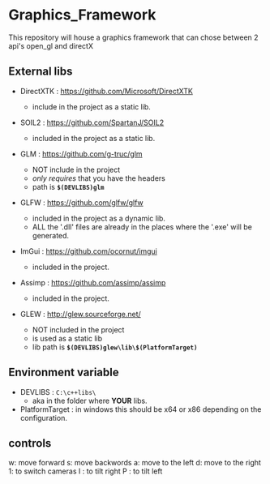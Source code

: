 # Graphics_Framework
This repository will house a graphics framework that can chose between 2 api's open_gl and directX

## External libs 
- DirectXTK :  https://github.com/Microsoft/DirectXTK
    - include in the project as a static lib.


- SOIL2 : https://github.com/SpartanJ/SOIL2
    - included in the project as a static lib.

- GLM : https://github.com/g-truc/glm
    - NOT include in the project 
    - *only requires* that you have the headers
    - path is __`$(DEVLIBS)glm`__ 

- GLFW : https://github.com/glfw/glfw
    - included in the project as a dynamic lib.
    - ALL the '.dll' files are already in the places where the '.exe' will be generated. 

- ImGui : https://github.com/ocornut/imgui
    - included in the project. 

- Assimp : https://github.com/assimp/assimp
    - included in the project.

- GLEW : http://glew.sourceforge.net/ 
	- NOT included in the project 
    - is used as a static lib 
    - lib path is __`$(DEVLIBS)glew\lib\$(PlatformTarget) `__


## Environment variable
 - DEVLIBS : `C:\c++libs\`
    - aka in the folder where **YOUR** libs.
 - PlatformTarget : in windows this should be x64 or x86 depending on the configuration.

## controls 
 w: move forward 
 s: move backwords 
 a: move to the left 
 d: move to the right 
 1: to switch cameras 
 I : to tilt right
 P : to tilt left 